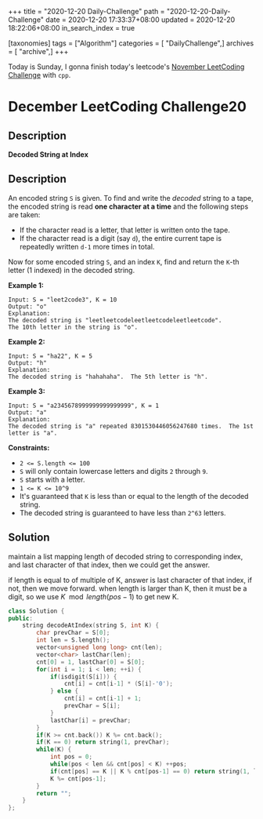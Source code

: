 +++
title = "2020-12-20 Daily-Challenge"
path = "2020-12-20-Daily-Challenge"
date = 2020-12-20 17:33:37+08:00
updated = 2020-12-20 18:22:06+08:00
in_search_index = true

[taxonomies]
tags = ["Algorithm"]
categories = [ "DailyChallenge",]
archives = [ "archive",]
+++

Today is Sunday, I gonna finish today's leetcode's [November LeetCoding Challenge](https://leetcode.com/explore/challenge/card/december-leetcoding-challenge/571/week-3-december-15th-december-21st/3572/) with `cpp`.

<!-- more -->

# December LeetCoding Challenge20

## Description

**Decoded String at Index**

## Description

An encoded string `S` is given. To find and write the *decoded* string to a tape, the encoded string is read **one character at a time** and the following steps are taken:

- If the character read is a letter, that letter is written onto the tape.
- If the character read is a digit (say `d`), the entire current tape is repeatedly written `d-1` more times in total.

Now for some encoded string `S`, and an index `K`, find and return the `K`-th letter (1 indexed) in the decoded string.

**Example 1:**

```
Input: S = "leet2code3", K = 10
Output: "o"
Explanation: 
The decoded string is "leetleetcodeleetleetcodeleetleetcode".
The 10th letter in the string is "o".
```

**Example 2:**

```
Input: S = "ha22", K = 5
Output: "h"
Explanation: 
The decoded string is "hahahaha".  The 5th letter is "h".
```

**Example 3:**

```
Input: S = "a2345678999999999999999", K = 1
Output: "a"
Explanation: 
The decoded string is "a" repeated 8301530446056247680 times.  The 1st letter is "a".
```

**Constraints:**

- `2 <= S.length <= 100`
- `S` will only contain lowercase letters and digits `2` through `9`.
- `S` starts with a letter.
- `1 <= K <= 10^9`
- It's guaranteed that `K` is less than or equal to the length of the decoded string.
- The decoded string is guaranteed to have less than `2^63` letters.

## Solution

maintain a list mapping length of decoded string to corresponding index, and last character of that index, then we could get the answer.

if length is equal to of multiple of K, answer is last character of that index, if not, then we move forward. when length is larger than K, then it must be a digit, so we use $K\mod length(pos-1)$ to get new K.

``` cpp
class Solution {
public:
    string decodeAtIndex(string S, int K) {
        char prevChar = S[0];
        int len = S.length();
        vector<unsigned long long> cnt(len);
        vector<char> lastChar(len);
        cnt[0] = 1, lastChar[0] = S[0];
        for(int i = 1; i < len; ++i) {
            if(isdigit(S[i])) {
                cnt[i] = cnt[i-1] * (S[i]-'0');
            } else {
                cnt[i] = cnt[i-1] + 1;
                prevChar = S[i];
            }
            lastChar[i] = prevChar;
        }
        if(K >= cnt.back()) K %= cnt.back();
        if(K == 0) return string(1, prevChar);
        while(K) {
            int pos = 0;
            while(pos < len && cnt[pos] < K) ++pos;
            if(cnt[pos] == K || K % cnt[pos-1] == 0) return string(1, lastChar[pos]);
            K %= cnt[pos-1];
        }
        return "";
    }
};
```
